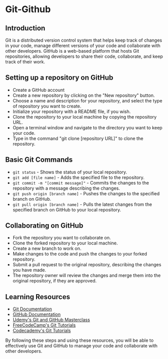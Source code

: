 # Git-Github

## Introduction
Git is a distributed version control system that helps keep track of changes in your code, manage different versions of your code and collaborate with other developers. GitHub is a web-based platform that hosts Git repositories, allowing developers to share their code, collaborate, and keep track of their work.

## Setting up a repository on GitHub

* Create a GitHub account
* Create a new repository by clicking on the "New repository" button.
* Choose a name and description for your repository, and select the type of repository you want to create.
* Initialize your repository with a README file, if you wish.
* Clone the repository to your local machine by copying the repository URL.
* Open a terminal window and navigate to the directory you want to keep your code.
* Type in the command "git clone [repository URL]" to clone the repository.

## Basic Git Commands

* `git status` - Shows the status of your local repository.
* `git add [file name]` - Adds the specified file to the repository.
* `git commit -m "[commit message]"` - Commits the changes to the repository with a message describing the changes.
* `git push origin [branch name]` - Pushes the changes to the specified branch on GitHub.
* `git pull origin [branch name]` - Pulls the latest changes from the specified branch on GitHub to your local repository.

## Collaborating on GitHub

* Fork the repository you want to collaborate on.
* Clone the forked repository to your local machine.
* Create a new branch to work on.
* Make changes to the code and push the changes to your forked repository.
* Submit a pull request to the original repository, describing the changes you have made.
* The repository owner will review the changes and merge them into the original repository, if they are approved.

## Learning Resources

* [Git Documentation](https://git-scm.com/doc)
* [GitHub Documentation](https://git-scm.com/doc)
* [Udemy's Git and GitHub Masterclass](https://www.udemy.com/course/git-and-github-masterclass/)
* [FreeCodeCamp's Git Tutorials](https://www.freecodecamp.org/learn/git)
* [Codecademy's Git Tutorials](https://www.codecademy.com/learn/learn-git)

By following these steps and using these resources, you will be able to effectively use Git and GitHub to manage your code and collaborate with other developers.
